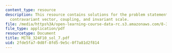 ```yaml
---
content_type: resource
description: This resource contains solutions for the problem statements related to
  contravariant vector, coupling, and invariant scale.
file: /media/https%3A/open-learning-course-data-rc.s3.amazonaws.com/8-324-relativistic-quantum-field-theory-ii-fall-2010/2fde5fa70d8f8fd59e5c0f7a81d2f814_MIT8_324F10_sol_7.pdf
file_type: application/pdf
resourcetype: Document
title: MIT8_324F10_sol_7.pdf
uid: 2fde5fa7-0d8f-8fd5-9e5c-0f7a81d2f814
---
```


